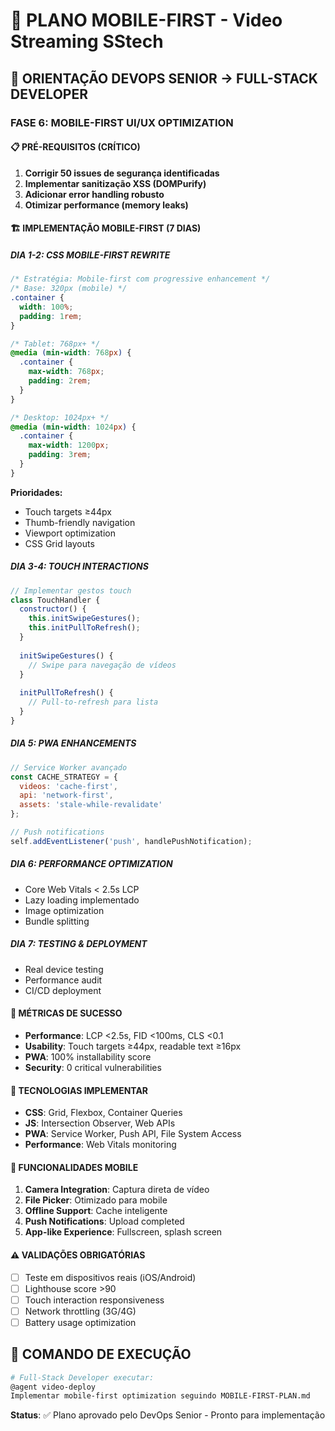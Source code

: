 # 📱 PLANO MOBILE-FIRST - Video Streaming SStech

## 🎯 **ORIENTAÇÃO DEVOPS SENIOR → FULL-STACK DEVELOPER**

### **FASE 6: MOBILE-FIRST UI/UX OPTIMIZATION**

#### **📋 PRÉ-REQUISITOS (CRÍTICO)**
1. **Corrigir 50 issues de segurança identificadas**
2. **Implementar sanitização XSS (DOMPurify)**
3. **Adicionar error handling robusto**
4. **Otimizar performance (memory leaks)**

#### **🏗️ IMPLEMENTAÇÃO MOBILE-FIRST (7 DIAS)**

##### **DIA 1-2: CSS MOBILE-FIRST REWRITE**
```css
/* Estratégia: Mobile-first com progressive enhancement */
/* Base: 320px (mobile) */
.container {
  width: 100%;
  padding: 1rem;
}

/* Tablet: 768px+ */
@media (min-width: 768px) {
  .container {
    max-width: 768px;
    padding: 2rem;
  }
}

/* Desktop: 1024px+ */
@media (min-width: 1024px) {
  .container {
    max-width: 1200px;
    padding: 3rem;
  }
}
```

**Prioridades:**
- Touch targets ≥44px
- Thumb-friendly navigation
- Viewport optimization
- CSS Grid layouts

##### **DIA 3-4: TOUCH INTERACTIONS**
```javascript
// Implementar gestos touch
class TouchHandler {
  constructor() {
    this.initSwipeGestures();
    this.initPullToRefresh();
  }
  
  initSwipeGestures() {
    // Swipe para navegação de vídeos
  }
  
  initPullToRefresh() {
    // Pull-to-refresh para lista
  }
}
```

##### **DIA 5: PWA ENHANCEMENTS**
```javascript
// Service Worker avançado
const CACHE_STRATEGY = {
  videos: 'cache-first',
  api: 'network-first',
  assets: 'stale-while-revalidate'
};

// Push notifications
self.addEventListener('push', handlePushNotification);
```

##### **DIA 6: PERFORMANCE OPTIMIZATION**
- Core Web Vitals < 2.5s LCP
- Lazy loading implementado
- Image optimization
- Bundle splitting

##### **DIA 7: TESTING & DEPLOYMENT**
- Real device testing
- Performance audit
- CI/CD deployment

#### **🎯 MÉTRICAS DE SUCESSO**
- **Performance**: LCP <2.5s, FID <100ms, CLS <0.1
- **Usability**: Touch targets ≥44px, readable text ≥16px
- **PWA**: 100% installability score
- **Security**: 0 critical vulnerabilities

#### **🔧 TECNOLOGIAS IMPLEMENTAR**
- **CSS**: Grid, Flexbox, Container Queries
- **JS**: Intersection Observer, Web APIs
- **PWA**: Service Worker, Push API, File System Access
- **Performance**: Web Vitals monitoring

#### **📱 FUNCIONALIDADES MOBILE**
1. **Camera Integration**: Captura direta de vídeo
2. **File Picker**: Otimizado para mobile
3. **Offline Support**: Cache inteligente
4. **Push Notifications**: Upload completed
5. **App-like Experience**: Fullscreen, splash screen

#### **⚠️ VALIDAÇÕES OBRIGATÓRIAS**
- [ ] Teste em dispositivos reais (iOS/Android)
- [ ] Lighthouse score >90
- [ ] Touch interaction responsiveness
- [ ] Network throttling (3G/4G)
- [ ] Battery usage optimization

## 🚀 **COMANDO DE EXECUÇÃO**

```bash
# Full-Stack Developer executar:
@agent video-deploy
Implementar mobile-first optimization seguindo MOBILE-FIRST-PLAN.md
```

**Status**: ✅ Plano aprovado pelo DevOps Senior - Pronto para implementação